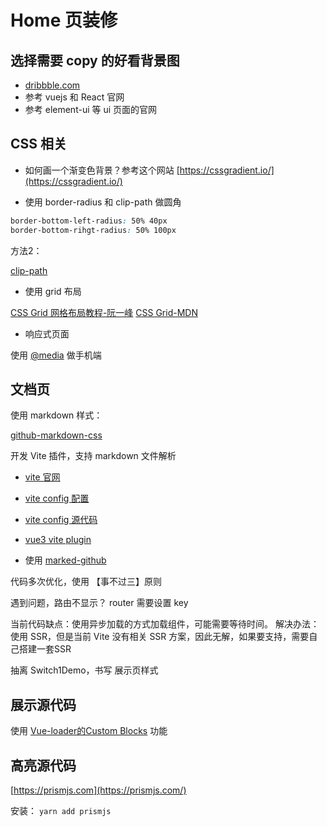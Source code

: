 # Home 页装修

## 选择需要 copy 的好看背景图

- [dribbble.com](https://dribbble.com)
- 参考 vuejs 和 React 官网
- 参考 element-ui 等 ui 页面的官网

## CSS 相关

- 如何画一个渐变色背景？参考这个网站 [https://cssgradient.io/](https://cssgradient.io/)


- 使用 border-radius 和 clip-path 做圆角

```css
border-bottom-left-radius: 50% 40px
border-bottom-rihgt-radius: 50% 100px
```

方法2： 

 [clip-path](https://developer.mozilla.org/zh-CN/docs/Web/CSS/clip-path)


 - 使用 grid 布局

 [CSS Grid 网格布局教程-阮一峰](http://www.ruanyifeng.com/blog/2019/03/grid-layout-tutorial.html)
 [CSS Grid-MDN](https://developer.mozilla.org/zh-CN/docs/Web/CSS/grid)


 - 响应式页面

 使用 [@media](https://developer.mozilla.org/zh-CN/docs/Web/CSS/@media) 做手机端


 ## 文档页

 使用 markdown 样式：

 [github-markdown-css](https://github.com/sindresorhus/github-markdown-css)

 开发 Vite 插件，支持 markdown 文件解析

- [vite 官网](https://github.com/vitejs/vite)

- [vite config 配置](https://github.com/vitejs/vite#config-file)

- [vite config 源代码](https://github.com/vitejs/vite/blob/master/src/node/config.ts)

- [vue3 vite plugin](https://medium.com/better-programming/designing-vue3-plugins-using-provide-and-inject-47b586d9ce4)

- 使用 [marked-github](https://github.com/markedjs/marked)


代码多次优化，使用 【事不过三】原则

遇到问题，路由不显示？ router 需要设置 key


当前代码缺点：使用异步加载的方式加载组件，可能需要等待时间。
解决办法：使用 SSR，但是当前 Vite 没有相关 SSR 方案，因此无解，如果要支持，需要自己搭建一套SSR


抽离 Switch1Demo，书写 展示页样式


## 展示源代码

使用 [Vue-loader的Custom Blocks](https://github.com/vitejs/vite#custom-blocks) 功能


## 高亮源代码

[https://prismjs.com](https://prismjs.com/)

安装： `yarn add prismjs`


